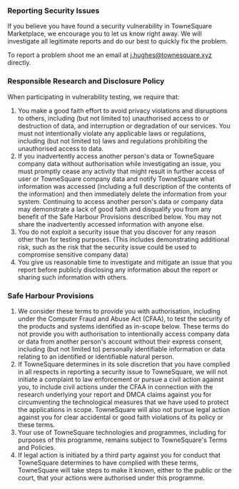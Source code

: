 ### Reporting Security Issues

If you believe you have found a security vulnerability in TowneSquare Marketplace, we encourage you to let us know right away. We will investigate all legitimate reports and do our best to quickly fix the problem.

To report a problem shoot me an email at j.hughes@townesquare.xyz directly.

### Responsible Research and Disclosure Policy

When participating in vulnerability testing, we require that:

1. You make a good faith effort to avoid privacy violations and disruptions to others, including (but not limited to) unauthorised access to or destruction of data, and interruption or degradation of our services. You must not intentionally violate any applicable laws or regulations, including (but not limited to) laws and regulations prohibiting the unauthorised access to data.
2. If you inadvertently access another person's data or TowneSquare company data without authorisation while investigating an issue, you must promptly cease any activity that might result in further access of user or TowneSquare company data and notify TowneSquare what information was accessed (including a full description of the contents of the information) and then immediately delete the information from your system. Continuing to access another person's data or company data may demonstrate a lack of good faith and disqualify you from any benefit of the Safe Harbour Provisions described below. You may not share the inadvertently accessed information with anyone else.
3. You do not exploit a security issue that you discover for any reason other than for testing purposes. (This includes demonstrating additional risk, such as the risk that the security issue could be used to compromise sensitive company data)
4. You give us reasonable time to investigate and mitigate an issue that you report before publicly disclosing any information about the report or sharing such information with others.

### Safe Harbour Provisions

1. We consider these terms to provide you with authorisation, including under the Computer Fraud and Abuse Act (CFAA), to test the security of the products and systems identified as in-scope below. These terms do not provide you with authorisation to intentionally access company data or data from another person's account without their express consent, including (but not limited to) personally identifiable information or data relating to an identified or identifiable natural person.
2. If TowneSquare determines in its sole discretion that you have complied in all respects in reporting a security issue to TowneSquare, we will not initiate a complaint to law enforcement or pursue a civil action against you, to include civil actions under the CFAA in connection with the research underlying your report and DMCA claims against you for circumventing the technological measures that we have used to protect the applications in scope. TowneSquare will also not pursue legal action against you for clear accidental or good faith violations of its policy or these terms.
3. Your use of TowneSquare technologies and programmes, including for purposes of this programme, remains subject to TowneSquare's Terms and Policies.
4. If legal action is initiated by a third party against you for conduct that TowneSquare determines to have complied with these terms, TowneSquare will take steps to make it known, either to the public or the court, that your actions were authorised under this programme.
